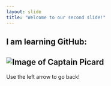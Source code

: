 ```yaml
---
layout: slide
title: "Welcome to our second slide!"
---
```

I am learning GitHub:
---
![Image of Captain Picard](https://encrypted-tbn0.gstatic.com/images?q=tbn:ANd9GcTUWt4dVQ8lEvXNYwaCFIhD-NhJknXSpDENI88YMaGnpL2ptZCi&s/images.jpg)
---
Use the left arrow to go back!

